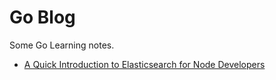 # Go Blog

Some Go Learning notes.

- [A Quick Introduction to Elasticsearch for Node Developers](https://livecodestream.dev/post/2020-10-26-a-quick-introduction-to-elasticsearch-for-node-developers/)